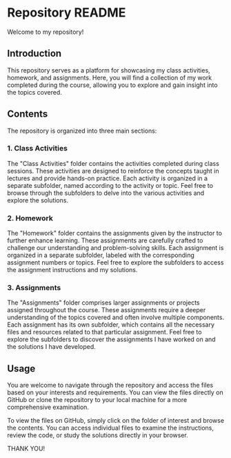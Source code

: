# Repository README

Welcome to my repository!

## Introduction

This repository serves as a platform for showcasing my class activities, homework, and assignments. Here, you will find a collection of my work completed during the course, allowing you to explore and gain insight into the topics covered.

## Contents

The repository is organized into three main sections:

### 1. Class Activities

The "Class Activities" folder contains the activities completed during class sessions. These activities are designed to reinforce the concepts taught in lectures and provide hands-on practice. Each activity is organized in a separate subfolder, named according to the activity or topic. Feel free to browse through the subfolders to delve into the various activities and explore the solutions.

### 2. Homework

The "Homework" folder contains the assignments given by the instructor to further enhance learning. These assignments are carefully crafted to challenge our understanding and problem-solving skills. Each assignment is organized in a separate subfolder, labeled with the corresponding assignment numbers or topics. Feel free to explore the subfolders to access the assignment instructions and my solutions.

### 3. Assignments

The "Assignments" folder comprises larger assignments or projects assigned throughout the course. These assignments require a deeper understanding of the topics covered and often involve multiple components. Each assignment has its own subfolder, which contains all the necessary files and resources related to that particular assignment. Feel free to explore the subfolders to discover the assignments I have worked on and the solutions I have developed.

## Usage

You are welcome to navigate through the repository and access the files based on your interests and requirements. You can view the files directly on GitHub or clone the repository to your local machine for a more comprehensive examination.

To view the files on GitHub, simply click on the folder of interest and browse the contents. You can access individual files to examine the instructions, review the code, or study the solutions directly in your browser.

THANK YOU!
